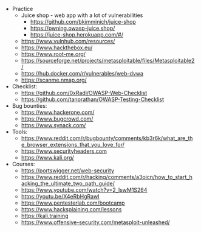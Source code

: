 * Practice
    * Juice shop - web app with a lot of vulnerabilities
        * https://github.com/bkimminich/juice-shop
        * https://pwning.owasp-juice.shop/
        * https://juice-shop.herokuapp.com/#/
    * https://www.vulnhub.com/resources/
    * https://www.hackthebox.eu/
    * https://www.root-me.org/
    * https://sourceforge.net/projects/metasploitable/files/Metasploitable2/
    * https://hub.docker.com/r/vulnerables/web-dvwa
    * https://scanme.nmap.org/
* Checklist:
    * https://github.com/0xRadi/OWASP-Web-Checklist
    * https://github.com/tanprathan/OWASP-Testing-Checklist
* Bug bounties: 
    * https://www.hackerone.com/
    * https://www.bugcrowd.com/
    * https://www.synack.com/
* Tools:
    * https://www.reddit.com/r/bugbounty/comments/kb3r6k/what_are_the_browser_extensions_that_you_love_for/
    * https://www.securityheaders.com
    * https://www.kali.org/
* Courses:
    * https://portswigger.net/web-security
    * https://www.reddit.com/r/hacking/comments/a3oicn/how_to_start_hacking_the_ultimate_two_path_guide/
    * https://www.youtube.com/watch?v=2_lswM1S264
    * https://youtu.be/X4eRbHgRawI
    * https://www.pentesterlab.com/bootcamp
    * https://www.hacksplaining.com/lessons
    * https://kali.training
    * https://www.offensive-security.com/metasploit-unleashed/
